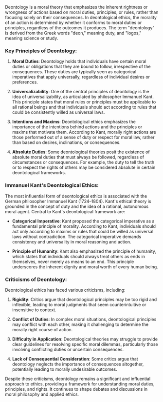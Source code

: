 Deontology is a moral theory that emphasizes the inherent rightness or wrongness of actions based on moral duties, principles, or rules, rather than focusing solely on their consequences. In deontological ethics, the morality of an action is determined by whether it conforms to moral duties or principles, regardless of the outcomes it produces. The term "deontology" is derived from the Greek words "deon," meaning duty, and "logos," meaning science or study.

### Key Principles of Deontology:

1. **Moral Duties**: Deontology holds that individuals have certain moral duties or obligations that they are bound to follow, irrespective of the consequences. These duties are typically seen as categorical imperatives that apply universally, regardless of individual desires or preferences.
    
2. **Universalizability**: One of the central principles of deontology is the idea of universalizability, as articulated by philosopher Immanuel Kant. This principle states that moral rules or principles must be applicable to all rational beings and that individuals should act according to rules that could be consistently willed as universal laws.
    
3. **Intentions and Maxims**: Deontological ethics emphasizes the importance of the intentions behind actions and the principles or maxims that motivate them. According to Kant, morally right actions are those performed out of a sense of duty or respect for moral law, rather than based on desires, inclinations, or consequences.
    
4. **Absolute Duties**: Some deontological theories posit the existence of absolute moral duties that must always be followed, regardless of circumstances or consequences. For example, the duty to tell the truth or to respect the rights of others may be considered absolute in certain deontological frameworks.
    

### Immanuel Kant's Deontological Ethics:

The most influential form of deontological ethics is associated with the German philosopher Immanuel Kant (1724–1804). Kant's ethical theory is grounded in the concept of duty and the idea of a rational, autonomous moral agent. Central to Kant's deontological framework are:

- **Categorical Imperative**: Kant proposed the categorical imperative as a fundamental principle of morality. According to Kant, individuals should act only according to maxims or rules that could be willed as universal laws without contradiction. The categorical imperative demands consistency and universality in moral reasoning and action.
    
- **Principle of Humanity**: Kant also emphasized the principle of humanity, which states that individuals should always treat others as ends in themselves, never merely as means to an end. This principle underscores the inherent dignity and moral worth of every human being.
    

### Criticisms of Deontology:

Deontological ethics has faced various criticisms, including:

1. **Rigidity**: Critics argue that deontological principles may be too rigid and inflexible, leading to moral judgments that seem counterintuitive or insensitive to context.
    
2. **Conflict of Duties**: In complex moral situations, deontological principles may conflict with each other, making it challenging to determine the morally right course of action.
    
3. **Difficulty in Application**: Deontological theories may struggle to provide clear guidelines for resolving specific moral dilemmas, particularly those involving conflicting duties or uncertain consequences.
    
4. **Lack of Consequential Consideration**: Some critics argue that deontology neglects the importance of consequences altogether, potentially leading to morally undesirable outcomes.
    

Despite these criticisms, deontology remains a significant and influential approach to ethics, providing a framework for understanding moral duties, principles, and rights. It continues to shape debates and discussions in moral philosophy and applied ethics.